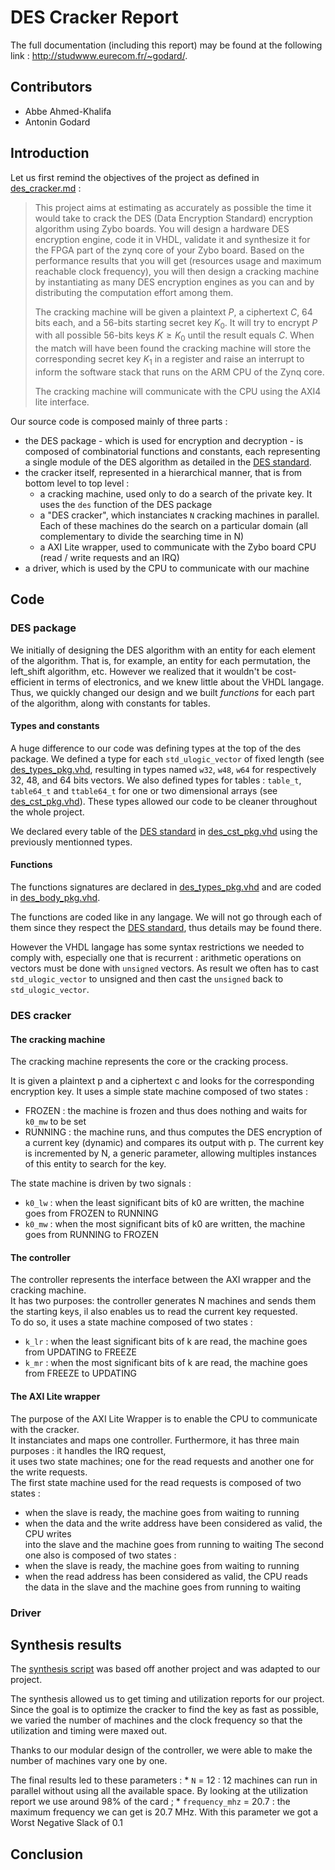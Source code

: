 # DES Cracker Report

The full documentation (including this report) may be found at the following link : http://studwww.eurecom.fr/~godard/.

## Contributors

 * Abbe Ahmed-Khalifa
 * Antonin Godard

## Introduction

Let us first remind the objectives of the project as defined in [des_cracker.md] :

> This project aims at estimating as accurately as possible the time it would take to
> crack the DES (Data Encryption Standard) encryption algorithm using Zybo boards. You
> will design a hardware DES encryption engine, code it in VHDL, validate it and
> synthesize it for the FPGA part of the zynq core of your Zybo board. Based on the
> performance results that you will get (resources usage and maximum reachable clock
> frequency), you will then design a cracking machine by instantiating as many DES
> encryption engines as you can and by distributing the computation effort among them.
>
> The cracking machine will be given a plaintext $`P`$, a ciphertext $`C`$, 64 bits each,
> and a 56-bits starting secret key $`K_0`$. It will try to encrypt $`P`$ with all
> possible 56-bits keys $`K\ge K_0`$ until the result equals $`C`$. When the match will
> have been found the cracking machine will store the corresponding secret key $`K_1`$ in
> a register and raise an interrupt to inform the software stack that runs on the ARM CPU
> of the Zynq core.
>
> The cracking machine will communicate with the CPU using the AXI4 lite interface.

Our source code is composed mainly of three parts :
 * the DES package - which is used for encryption and decryption - is composed of
	 combinatorial functions and constants, each representing a single module of the DES algorithm as
	 detailed in the [DES standard].
 * the cracker itself, represented in a hierarchical manner, that is from bottom level 
     to top level :
   * a cracking machine, used only to do a search of the private key. It uses the `des`
	   function of the DES package
   * a "DES cracker", which instanciates `N` cracking machines in parallel. Each of these
	   machines do the search on a particular domain (all complementary to divide the
	   searching time in N)
   * a AXI Lite wrapper, used to communicate with the Zybo board CPU (read / write
	   requests and an IRQ)
 * a driver, which is used by the CPU to communicate with our machine

## Code

### DES package

We initially of designing the DES algorithm with an entity for each element of the
algorithm. That is, for example, an entity for each permutation, the left_shift algorithm,
etc. However we realized that it wouldn't be cost-efficient in terms of electronics, and
we knew little about the VHDL langage. Thus, we quickly changed our design and we built
*functions* for each part of the algorithm, along with constants for tables.

#### Types and constants

A huge difference to our code was defining types at the top of the des package. We
defined a type for each `std_ulogic_vector` of fixed length (see [des_types_pkg.vhd], resulting in types named
`w32`, `w48`, `w64` for respectively 32, 48, and 64 bits vectors. We also defined types
for tables : `table_t`, `table64_t` and `ttable64_t` for one or two dimensional arrays
(see [des_cst_pkg.vhd]). These types allowed our code to be cleaner throughout the whole project.

We declared every table of the [DES standard] in [des_cst_pkg.vhd] using the previously mentionned types. 

#### Functions

The functions signatures are declared in [des_types_pkg.vhd] and
are coded in [des_body_pkg.vhd].

The functions are coded like in any langage. We will not go through each of them since
they respect the [DES standard], thus details may be found there.

However the VHDL langage has some syntax restrictions we needed to comply with, especially
one that is recurrent : arithmetic operations on vectors must be done with `unsigned` vectors. As result we often has to cast `std_ulogic_vector` to unsigned and then cast the `unsigned` back to `std_ulogic_vector`.

### DES cracker

#### The cracking machine

The cracking machine represents the core or the cracking process.

It is given a plaintext p and a ciphertext c and looks for the corresponding encryption key. It uses a simple state machine composed of two states :
 * FROZEN : the machine is frozen and thus does nothing and waits for `k0_mw` to be set
 * RUNNING : the machine runs, and thus computes the DES encryption of a current key (dynamic) and compares its output with p. The current key is incremented by N, a generic parameter, allowing multiples instances of this entity to search for the key.

The state machine is driven by two signals :
 * `k0_lw` : when the least significant bits of k0 are written, the machine goes from
	 FROZEN to RUNNING
 * `k0_mw` : when the most significant bits of k0 are written, the machine goes from
	 RUNNING to FROZEN

#### The controller  

The controller represents the interface between the AXI wrapper and the cracking machine.  
It has two purposes: the controller generates N machines and sends them the starting keys, il also enables us to read the current key requested.   
To do so, it uses a state machine composed of two states :  
 * `k_lr` : when the least significant bits of k are read, the machine goes from UPDATING to FREEZE  
 * `k_mr` : when the most significant bits of k are read, the machine goes from FREEZE to UPDATING  

#### The AXI Lite wrapper


The purpose of the AXI Lite Wrapper is to enable the CPU to communicate with the cracker.    
It instanciates and maps one controller. Furthermore, it has three main purposes : it handles the IRQ request,  
it uses two state machines; one for the read requests and another one for the write requests.  
The first state machine used for the read requests is composed of two states :  
 * when the slave is ready, the machine goes from waiting to running
 * when the data and the write address have been considered as valid, the CPU writes  
   into the slave and the machine goes from running to waiting
The second one also is composed of two states :  
 * when the slave is ready, the machine goes from waiting to running
 * when the read address has been considered as valid, the CPU reads  
   the data in the slave and the machine goes from running to waiting


### Driver

## Synthesis results

The [synthesis script] was based off another project and was adapted to our project.

The synthesis allowed us to get timing and utilization reports for our project. Since the
goal is to optimize the cracker to find the key as fast as possible, we varied the number
of machines and the clock frequency so that the utilization and timing were maxed out.

Thanks to our modular design of the controller, we were able to make the number of
machines vary one by one.

The final results led to these parameters :
	* `N` = 12 : 12 machines can run in parallel without using all the available space. By
		looking at the utilization report we use around 98% of the card ;
	* `frequency_mhz` = 20.7 : the maximum frequency we can get is 20.7 MHz. With this
		parameter we got a Worst Negative Slack of 0.1 

## Conclusion

[des_cracker.md]: ./des_cracker.md
[DES standard]: ../doc/des.pdf
[des_types_pkg.vhd]: ./des/des_types_pkg.vhd
[des_cst_pkg.vhd]: ./des/des_cst_pkg
[des_types_pkg.vhd]: ./des/des_types_pkg.vhd
[des_body_pkg.vhd]: ./des/des_body_pkg.vhd
[synthesis script]: ./des_cracker_axi_wrapper.syn.tcl
